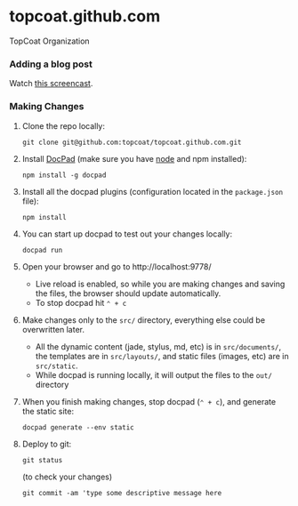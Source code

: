 # topcoat.github.com

TopCoat Organization

### Adding a blog post
Watch [this screencast](http://vimeo.com/topcoat/contributing-to-the-topcoat-blog).

### Making Changes

1. Clone the repo locally:

	```shell
	git clone git@github.com:topcoat/topcoat.github.com.git
	```
2. Install [DocPad](http://docpad.org/) (make sure you have [node](http://www.nodejs.org) and npm installed):

	```shell
	npm install -g docpad
	```
3. Install all the docpad plugins (configuration located in the `package.json` file):

	```shell
	npm install
	```
4. You can start up docpad to test out your changes locally:

	```shell
	docpad run
	```
5. Open your browser and go to http://localhost:9778/
	* Live reload is enabled, so while you are making changes and saving the files, the browser should update automatically.
	* To stop docpad hit `⌃ + c`
6. Make changes only to the `src/` directory, everything else could be overwritten later.
	* All the dynamic content (jade, stylus, md, etc) is in `src/documents/`, the templates are in `src/layouts/`, and static files (images, etc) are in `src/static`.
	* While docpad is running locally, it will output the files to the `out/` directory
7. When you finish making changes, stop docpad (`⌃ + c`), and generate the static site:

	```shell
	docpad generate --env static
	```
8. Deploy to git:

	```shell
	git status
	```
	(to check your changes)
	```shell
	git commit -am 'type some descriptive message here
	```
